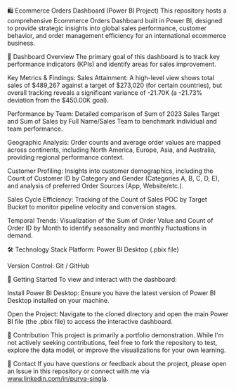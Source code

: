🛍️ Ecommerce Orders Dashboard (Power BI Project)
This repository hosts a comprehensive Ecommerce Orders Dashboard built in Power BI, designed to provide strategic insights into global sales performance, customer behavior, and order management efficiency for an international ecommerce business.

🎯 Dashboard Overview
The primary goal of this dashboard is to track key performance indicators (KPIs) and identify areas for sales improvement.

Key Metrics & Findings:
Sales Attainment: A high-level view shows total sales of $489,267 against a target of $273,020 (for certain countries), but overall tracking reveals a significant variance of -21.70K (a -21.73% deviation from the $450.00K goal).

Performance by Team: Detailed comparison of Sum of 2023 Sales Target and Sum of Sales by Full Name/Sales Team to benchmark individual and team performance.

Geographic Analysis: Order counts and average order values are mapped across continents, including North America, Europe, Asia, and Australia, providing regional performance context.

Customer Profiling: Insights into customer demographics, including the Count of Customer ID by Category and Gender (Categories A, B, C, D, E), and analysis of preferred Order Sources (App, Website/etc.).

Sales Cycle Efficiency: Tracking of the Count of Sales POC by Target Bucket to monitor pipeline velocity and conversion stages.

Temporal Trends: Visualization of the Sum of Order Value and Count of Order ID by Month to identify seasonality and monthly fluctuations in demand.

🛠️ Technology Stack
Platform: Power BI Desktop (.pbix file)

Version Control: Git / GitHub

🚀 Getting Started
To view and interact with the dashboard:

Install Power BI Desktop: Ensure you have the latest version of Power BI Desktop installed on your machine.

Open the Project: Navigate to the cloned directory and open the main Power BI file (the .pbix file) to access the interactive dashboard.

🤝 Contribution
This project is primarily a portfolio demonstration. While I'm not actively seeking contributions, feel free to fork the repository to test, explore the data model, or improve the visualizations for your own learning.

📧 Contact
If you have questions or feedback about the project, please open an Issue in this repository or connect with me via www.linkedin.com/in/purva-singla.
